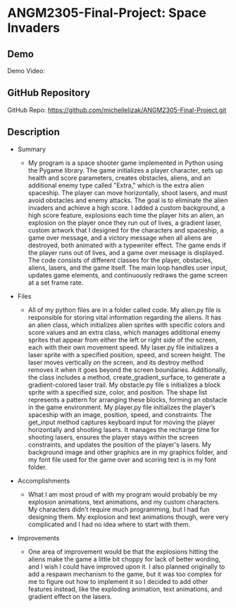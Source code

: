 # ANGM2305-Final-Project: Space Invaders

## Demo
Demo Video: <URL>

## GitHub Repository
GitHub Repo: <https://github.com/michellelizak/ANGM2305-Final-Project.git>

## Description

- Summary
	- My program is a space shooter game implemented in Python using the Pygame library. The game initializes a player character, sets up health and score parameters, creates obstacles, aliens, and an additional enemy type called "Extra," which is the extra alien spaceship. The player can move horizontally, shoot lasers, and must avoid obstacles and enemy attacks. The goal is to eliminate the alien invaders and achieve a high score. I added a custom background, a high score feature, explosions each time the player hits an alien, an explosion on the player once they run out of lives, a gradient laser, custom artwork that I designed for the characters and spaceship, a game over message, and a victory message when all aliens are destroyed, both animated with a typewriter effect. The game ends if the player runs out of lives, and a game over message is displayed. The code consists of different classes for the player, obstacles, aliens, lasers, and the game itself. The main loop handles user input, updates game elements, and continuously redraws the game screen at a set frame rate.

- Files
	- All of my python files are in a folder called code. My alien.py file is responsible for storing vital information regarding the aliens. It has an alien class, which initializes alien sprites with specific colors and score values and an extra class, which manages additional enemy sprites that appear from either the left or right side of the screen, each with their own movement speed. My laser.py file initializes a laser sprite with a specified position, speed, and screen height. The laser moves vertically on the screen, and its destroy method removes it when it goes beyond the screen boundaries. Additionally, the class includes a method, create_gradient_surface, to generate a gradient-colored laser trail. My obstacle.py file s initializes a block sprite with a specified size, color, and position. The shape list represents a pattern for arranging these blocks, forming an obstacle in the game environment. My player.py file initializes the player’s spaceship with an image, position, speed, and constraints. The get_input method captures keyboard input for moving the player horizontally and shooting lasers. It manages the recharge time for shooting lasers, ensures the player stays within the screen constraints, and updates the position of the player's lasers. My background image and other graphics are in my graphics folder, and my font file used for the game over and scoring text is in my font folder.

- Accomplishments
	- What I am most proud of with my program would probably be my explosion animations, text animations, and my custom characters. My characters didn’t require much programming, but I had fun designing them. My explosion and text animations though, were very complicated and I had no idea where to start with them.

- Improvements
	- One area of improvement would be that the explosions hitting the aliens make the game a little bit choppy for lack of better wording, and I wish I could have improved upon it. I also planned originally to add a respawn mechanism to the game, but it was too complex for me to figure out how to implement it so I decided to add other features instead, like the exploding animation, text animations, and gradient effect on the lasers.

